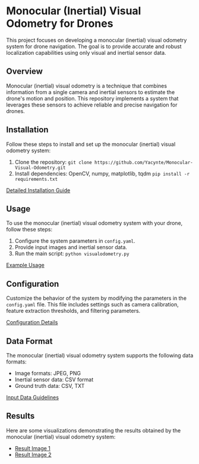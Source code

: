# Monocular (Inertial) Visual Odometry for Drones

This project focuses on developing a monocular (inertial) visual odometry system for drone navigation. The goal is to provide accurate and robust localization capabilities using only visual and inertial sensor data.


## Overview

Monocular (inertial) visual odometry is a technique that combines information from a single camera and inertial sensors to estimate the drone's motion and position. This repository implements a system that leverages these sensors to achieve reliable and precise navigation for drones.


## Installation

Follow these steps to install and set up the monocular (inertial) visual odometry system:

1. Clone the repository: `git clone https://github.com/Yacynte/Monocular-Visual-Odometry.git`
2. Install dependencies: OpenCV, numpy, matplotlib, tqdm `pip install -r requirements.txt`


[Detailed Installation Guide](./docs/installation.md)


## Usage

To use the monocular (inertial) visual odometry system with your drone, follow these steps:

1. Configure the system parameters in `config.yaml`.
2. Provide input images and inertial sensor data.
3. Run the main script: `python visualodometry.py`

[Example Usage](./docs/usage.md)


## Configuration

Customize the behavior of the system by modifying the parameters in the `config.yaml` file. This file includes settings such as camera calibration, feature extraction thresholds, and filtering parameters.

[Configuration Details](./docs/configuration.md)


## Data Format

The monocular (inertial) visual odometry system supports the following data formats:

- Image formats: JPEG, PNG
- Inertial sensor data: CSV format
- Ground truth data: CSV, TXT

[Input Data Guidelines](./docs/data_format.md)


## Results

Here are some visualizations demonstrating the results obtained by the monocular (inertial) visual odometry system:


- [Result Image 1](./results/image_2.png)
- [Result Image 2](./results/image_1.png)


